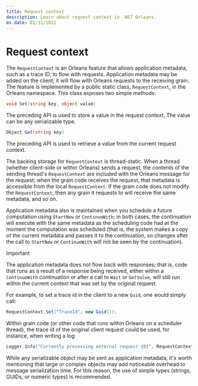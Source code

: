 ```yaml
---
title: Request context
description: Learn about request context in .NET Orleans.
ms.date: 01/31/2022
---
```


# Request context

The `RequestContext` is an Orleans feature that allows application metadata, such as a trace ID, to flow with requests. Application metadata may be added on the client; it will flow with Orleans requests to the receiving grain. The feature is implemented by a public static class, `RequestContext`, in the Orleans namespace. This class exposes two simple methods:

```csharp
void Set(string key, object value)
```

The preceding API is used to store a value in the request context. The value can be any serializable type.

```csharp
Object Get(string key)
```

The preceding API is used to retrieve a value from the current request context.

The backing storage for `RequestContext` is thread-static. When a thread (whether client-side or within Orleans) sends a request, the contents of the sending thread's `RequestContext` are included with the Orleans message for the request; when the grain code receives the request, that metadata is accessible from the local `RequestContext`. If the grain code does not modify the `RequestContext`, then any grain it requests to will receive the same metadata, and so on.

Application metadata also is maintained when you schedule a future computation using `StartNew` or `ContinueWith`; in both cases, the continuation will execute with the same metadata as the scheduling code had at the moment the computation was scheduled (that is, the system makes a copy of the current metadata and passes it to the continuation, so changes after the call to `StartNew` or `ContinueWith` will not be seen by the continuation).

> [!IMPORTANT]
> The application metadata does not flow back with responses; that is, code that runs as a result of a response being received, either within a `ContinueWith` continuation or after a call to `Wait` or `GetValue`, will still run within the current context that was set by the original request.

For example, to set a trace id in the client to a new `Guid`, one would simply call:

```csharp
RequestContext.Set("TraceId", new Guid());
```

Within grain code (or other code that runs within Orleans on a scheduler thread), the trace id of the original client request could be used, for instance, when writing a log:

```csharp
Logger.Info("Currently processing external request {0}", RequestContext.Get("TraceId"));
```

While any serializable object may be sent as application metadata, it's worth mentioning that large or complex objects may add noticeable overhead to message serialization time. For this reason, the use of simple types (strings, GUIDs, or numeric types) is recommended.
